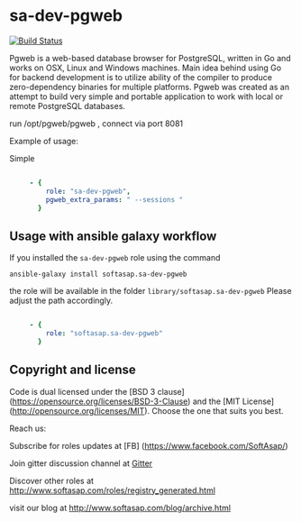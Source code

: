 sa-dev-pgweb
============

[![Build Status](https://travis-ci.org/softasap/sa-dev-pgweb.svg?branch=master)](https://travis-ci.org/softasap/sa-dev-pgweb)

Pgweb is a web-based database browser for PostgreSQL, written in Go and works on OSX, Linux and Windows machines.
Main idea behind using Go for backend development is to utilize ability of the compiler to produce zero-dependency binaries for multiple platforms.
Pgweb was created as an attempt to build very simple and portable application to work with local or remote PostgreSQL databases.


run /opt/pgweb/pgweb  , connect via port 8081


Example of usage:

Simple

```YAML

     - {
         role: "sa-dev-pgweb",
         pgweb_extra_params: " --sessions "
       }


```


Usage with ansible galaxy workflow
----------------------------------

If you installed the `sa-dev-pgweb` role using the command


`
   ansible-galaxy install softasap.sa-dev-pgweb
`

the role will be available in the folder `library/softasap.sa-dev-pgweb`
Please adjust the path accordingly.

```YAML

     - {
         role: "softasap.sa-dev-pgweb"
       }

```




Copyright and license
---------------------

Code is dual licensed under the [BSD 3 clause] (https://opensource.org/licenses/BSD-3-Clause) and the [MIT License] (http://opensource.org/licenses/MIT). Choose the one that suits you best.

Reach us:

Subscribe for roles updates at [FB] (https://www.facebook.com/SoftAsap/)

Join gitter discussion channel at [Gitter](https://gitter.im/softasap)

Discover other roles at  http://www.softasap.com/roles/registry_generated.html

visit our blog at http://www.softasap.com/blog/archive.html 
